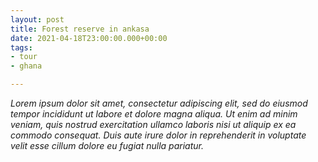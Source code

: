 ```yaml
---
layout: post
title: Forest reserve in ankasa
date: 2021-04-18T23:00:00.000+00:00
tags:
- tour
- ghana

---
```

_Lorem ipsum dolor sit amet, consectetur adipiscing elit, sed do eiusmod tempor incididunt ut labore et dolore magna aliqua. Ut enim ad minim veniam, quis nostrud exercitation ullamco laboris nisi ut aliquip ex ea commodo consequat. Duis aute irure dolor in reprehenderit in voluptate velit esse cillum dolore eu fugiat nulla pariatur._